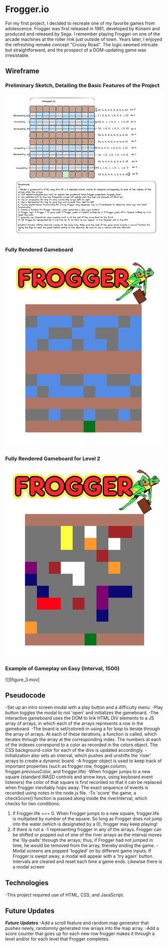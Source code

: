 # Frogger.io
For my first project, I decided to recreate one of my favorite games from adolescence. Frogger was first released in 1981, developed by Konami and produced and released by Sega. I remember playing Frogger on one of the arcade machines at the roller rink just outside of town. Years later, I enjoyed the refreshing remake concept "Crossy Road". The logic seemed intricate but straightforward, and the prospect of a DOM-updating game was irresistable.

## Wireframe
### Preliminary Sketch, Detailing the Basic Features of the Project
![](Figure_1.png)
### Fully Rendered Gameboard
![](Figure_2.png)

### Fully Rendered Gameboard for Level 2
![](Figure_2.5.png)

### Example of Gameplay on Easy (Interval, 1500)
![][figure_3.mov]

## Pseudocode
-Set up an intro screen modal with a play button and a difficulty menu.
-Play button toggles the modal to not 'open' and initializes the gameboard.
-The interactive gameboard uses the DOM to link HTML DIV elements to a JS array of arrays, in which each of the arrays represents a row in the gameboard.
-The board is set/colored-in using a for loop to iterate through the array of arrays. At each of these iterations, a function is called, which iterates through the array at the corresponding index. The numbers at each of the indexes correspond to a color as recorded in the colors object. The CSS background-color for each of the divs is updated accordingly. 
-Initialization also sets an interval, which pushes and unshifts the 'river' arrays to create a dynamic board. 
-A frogger object is used to keep track of important properties (such as frogger.row, frogger.column, frogger.previousColor, and frogger.life)
-When frogger jumps to a new square (standard WASD controls and arrow keys, using keyboard event listeners) the color of that square is first recorded so that it can be replaced when Frogger inevitably hops away. The exact sequence of events is recorded using notes in the node.js file.
-To 'score' the game, a checkScore() function is passed along inside the riverInterval, which checks for two conditions: 
1. if Frogger.life === 0. When Frogger jumps to a new square, frogger.life is multiplied by number of the square. So long as Frogger does not jump into the water (which is designated by a 0), frogger may keep playing! 
2. if there is not a -1 representing frogger in any of the arrays. Frogger can be shifted or popped out of one of the river arrays as the interval moves the 'lily-pads' through the arrays; thus, if Frogger had not jumped in time, he would be removed from the array, thereby ending the game.
-Modal screens are popped 'toggled' on by different game inputs. If Frogger is swept away, a modal will appear with a 'try again' button. Intervals are cleared and reset each time a game ends. Likewise there is a modal screen 

## Technologies
-This project required use of HTML, CSS, and JavaScript. 

## Future Updates
***Future Updates***
-Add a scroll feature and random map generator that pushes newly, randomnly generated row arrays into the map array. 
-Add a score counter that goes up for each new row frogger makes it through a level and/or for each level that Frogger completes. 